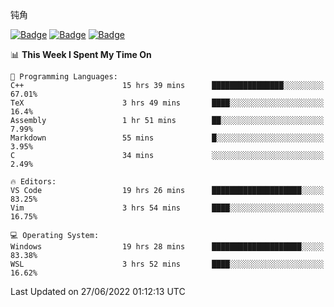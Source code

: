 钝角


[![Badge](https://cp-logo.vercel.app/leetcode-cn/_Hy3)](https://leetcode.cn/u/_hy3/)
[![Badge](https://cp-logo.vercel.app/codeforces/buhuixiedaima)](https://codeforces.com/profile/buhuixiedaima)
[![Badge](https://cp-logo.vercel.app/atcoder/Hy3)](https://atcoder.jp/users/Hy3)
<br>
<!--START_SECTION:waka-->
📊 **This Week I Spent My Time On** 

```text
💬 Programming Languages: 
C++                      15 hrs 39 mins      ████████████████░░░░░░░░░   67.01% 
TeX                      3 hrs 49 mins       ████░░░░░░░░░░░░░░░░░░░░░   16.4% 
Assembly                 1 hr 51 mins        ██░░░░░░░░░░░░░░░░░░░░░░░   7.99% 
Markdown                 55 mins             █░░░░░░░░░░░░░░░░░░░░░░░░   3.95% 
C                        34 mins             ░░░░░░░░░░░░░░░░░░░░░░░░░   2.49%

🔥 Editors: 
VS Code                  19 hrs 26 mins      ████████████████████░░░░░   83.25% 
Vim                      3 hrs 54 mins       ████░░░░░░░░░░░░░░░░░░░░░   16.75%

💻 Operating System: 
Windows                  19 hrs 28 mins      ████████████████████░░░░░   83.38% 
WSL                      3 hrs 52 mins       ████░░░░░░░░░░░░░░░░░░░░░   16.62%

```


 Last Updated on 27/06/2022 01:12:13 UTC
<!--END_SECTION:waka-->

